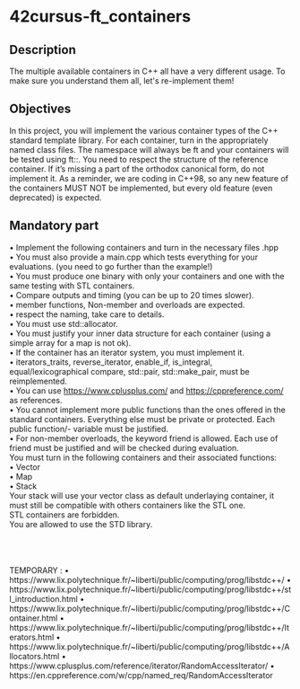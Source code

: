 # 42cursus-ft_containers

## Description
The multiple available containers in C++ all have a very different usage. To make sure you understand them all, let's re-implement them!

## Objectives
In this project, you will implement the various container types of the C++ standard
template library.
For each container, turn in the appropriately named class files.
The namespace will always be ft and your containers will be tested using ft::<container>.
You need to respect the structure of the reference container. If it’s missing a part of the
orthodox canonical form, do not implement it.
As a reminder, we are coding in C++98, so any new feature of the containers MUST NOT
be implemented, but every old feature (even deprecated) is expected.
  
## Mandatory part
• Implement the following containers and turn in the necessary files <container>.hpp </br>
• You must also provide a main.cpp which tests everything for your evaluations. (you
need to go further than the example!)</br>
• You must produce one binary with only your containers and one with the same
testing with STL containers.</br>
• Compare outputs and timing (you can be up to 20 times slower).</br>
• member functions, Non-member and overloads are expected.</br>
• respect the naming, take care to details.</br>
• You must use std::allocator.</br>
• You must justify your inner data structure for each container (using a simple array
for a map is not ok).</br>
• If the container has an iterator system, you must implement it.</br>
• iterators_traits, reverse_iterator, enable_if, is_integral, equal/lexicographical compare, std::pair, std::make_pair, must be reimplemented.</br>
• You can use https://www.cplusplus.com/ and https://cppreference.com/ as
references.</br>
• You cannot implement more public functions than the ones offered in the standard
containers. Everything else must be private or protected. Each public function/-
variable must be justified.</br>
• For non-member overloads, the keyword friend is allowed. Each use of friend
must be justified and will be checked during evaluation.</br>
You must turn in the following containers and their associated functions:</br>
• Vector</br>
• Map</br>
• Stack</br>
Your stack will use your vector class as default underlaying container, it must still be
compatible with others containers like the STL one.</br>
STL containers are forbidden.</br>
You are allowed to use the STD library.

</br>
</br>
</br>
TEMPORARY :
• https://www.lix.polytechnique.fr/~liberti/public/computing/prog/libstdc++/
• https://www.lix.polytechnique.fr/~liberti/public/computing/prog/libstdc++/stl_introduction.html
• https://www.lix.polytechnique.fr/~liberti/public/computing/prog/libstdc++/Container.html
• https://www.lix.polytechnique.fr/~liberti/public/computing/prog/libstdc++/Iterators.html
• https://www.lix.polytechnique.fr/~liberti/public/computing/prog/libstdc++/Allocators.html
• https://www.cplusplus.com/reference/iterator/RandomAccessIterator/
• https://en.cppreference.com/w/cpp/named_req/RandomAccessIterator